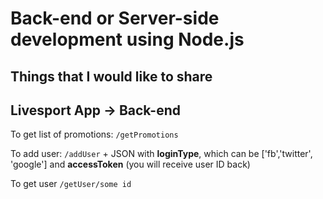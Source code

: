 # Back-end or Server-side development using Node.js
## Things that I would like to share

## Livesport App -> Back-end 
To get list of promotions:
`/getPromotions`


To add user:
`/addUser` + JSON with **loginType**, which can be ['fb','twitter', 'google'] and **accessToken**
(you will receive user ID back)


To get user
`/getUser/some id`

